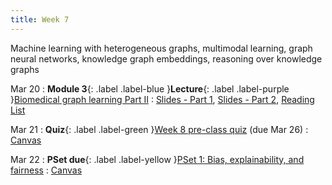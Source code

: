 ```yaml
---
title: Week 7
---
```


Machine learning with heterogeneous graphs, multimodal learning, graph neural networks, knowledge graph embeddings, reasoning over knowledge graphs

Mar 20
: **Module 3**{: .label .label-blue }**Lecture**{: .label .label-purple }[Biomedical graph learning Part II](/BMI702/lectures/module3/week07)
  : [Slides - Part 1](/BMI702/assets/zitnik-BMI702-L7-Part-1.pdf), [Slides - Part 2](/BMI702/assets/li-BMI702-L7-Part-2.pdf), [Reading List](/BMI702/lectures/module3/week07)

Mar 21
: **Quiz**{: .label .label-green }[Week 8 pre-class quiz](#) (due Mar 26)
  : [Canvas](https://canvas.harvard.edu/courses/117878)

Mar 22
: **PSet due**{: .label .label-yellow }[PSet 1: Bias, explainability, and fairness](#)
  : [Canvas](https://canvas.harvard.edu/courses/117878)